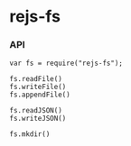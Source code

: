 rejs-fs
=======

### API

	var fs = require("rejs-fs");

	fs.readFile()
	fs.writeFile()
	fs.appendFile()

	fs.readJSON()
	fs.writeJSON()

	fs.mkdir()


